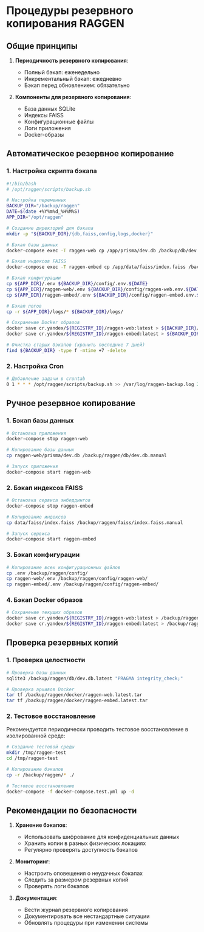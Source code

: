 # Процедуры резервного копирования RAGGEN

## Общие принципы

1. **Периодичность резервного копирования**:
   - Полный бэкап: еженедельно
   - Инкрементальный бэкап: ежедневно
   - Бэкап перед обновлением: обязательно

2. **Компоненты для резервного копирования**:
   - База данных SQLite
   - Индексы FAISS
   - Конфигурационные файлы
   - Логи приложения
   - Docker-образы

## Автоматическое резервное копирование

### 1. Настройка скрипта бэкапа

```bash
#!/bin/bash
# /opt/raggen/scripts/backup.sh

# Настройка переменных
BACKUP_DIR="/backup/raggen"
DATE=$(date +%Y%m%d_%H%M%S)
APP_DIR="/opt/raggen"

# Создание директорий для бэкапа
mkdir -p "${BACKUP_DIR}/{db,faiss,config,logs,docker}"

# Бэкап базы данных
docker-compose exec -T raggen-web cp /app/prisma/dev.db /backup/db/dev.db.${DATE}

# Бэкап индексов FAISS
docker-compose exec -T raggen-embed cp /app/data/faiss/index.faiss /backup/faiss/index.faiss.${DATE}

# Бэкап конфигурации
cp ${APP_DIR}/.env ${BACKUP_DIR}/config/.env.${DATE}
cp ${APP_DIR}/raggen-web/.env ${BACKUP_DIR}/config/raggen-web.env.${DATE}
cp ${APP_DIR}/raggen-embed/.env ${BACKUP_DIR}/config/raggen-embed.env.${DATE}

# Бэкап логов
cp -r ${APP_DIR}/logs/* ${BACKUP_DIR}/logs/

# Сохранение Docker образов
docker save cr.yandex/${REGISTRY_ID}/raggen-web:latest > ${BACKUP_DIR}/docker/raggen-web.${DATE}.tar
docker save cr.yandex/${REGISTRY_ID}/raggen-embed:latest > ${BACKUP_DIR}/docker/raggen-embed.${DATE}.tar

# Очистка старых бэкапов (хранить последние 7 дней)
find ${BACKUP_DIR} -type f -mtime +7 -delete
```

### 2. Настройка Cron

```bash
# Добавление задачи в crontab
0 1 * * * /opt/raggen/scripts/backup.sh >> /var/log/raggen-backup.log 2>&1
```

## Ручное резервное копирование

### 1. Бэкап базы данных

```bash
# Остановка приложения
docker-compose stop raggen-web

# Копирование базы данных
cp raggen-web/prisma/dev.db /backup/raggen/db/dev.db.manual

# Запуск приложения
docker-compose start raggen-web
```

### 2. Бэкап индексов FAISS

```bash
# Остановка сервиса эмбеддингов
docker-compose stop raggen-embed

# Копирование индексов
cp data/faiss/index.faiss /backup/raggen/faiss/index.faiss.manual

# Запуск сервиса
docker-compose start raggen-embed
```

### 3. Бэкап конфигурации

```bash
# Копирование всех конфигурационных файлов
cp .env /backup/raggen/config/
cp raggen-web/.env /backup/raggen/config/raggen-web/
cp raggen-embed/.env /backup/raggen/config/raggen-embed/
```

### 4. Бэкап Docker образов

```bash
# Сохранение текущих образов
docker save cr.yandex/${REGISTRY_ID}/raggen-web:latest > /backup/raggen/docker/raggen-web.tar
docker save cr.yandex/${REGISTRY_ID}/raggen-embed:latest > /backup/raggen/docker/raggen-embed.tar
```

## Проверка резервных копий

### 1. Проверка целостности

```bash
# Проверка базы данных
sqlite3 /backup/raggen/db/dev.db.latest "PRAGMA integrity_check;"

# Проверка архивов Docker
tar tf /backup/raggen/docker/raggen-web.latest.tar
tar tf /backup/raggen/docker/raggen-embed.latest.tar
```

### 2. Тестовое восстановление

Рекомендуется периодически проводить тестовое восстановление в изолированной среде:

```bash
# Создание тестовой среды
mkdir /tmp/raggen-test
cd /tmp/raggen-test

# Копирование бэкапов
cp -r /backup/raggen/* ./

# Тестовое восстановление
docker-compose -f docker-compose.test.yml up -d
```

## Рекомендации по безопасности

1. **Хранение бэкапов**:
   - Использовать шифрование для конфиденциальных данных
   - Хранить копии в разных физических локациях
   - Регулярно проверять доступность бэкапов

2. **Мониторинг**:
   - Настроить оповещения о неудачных бэкапах
   - Следить за размером резервных копий
   - Проверять логи бэкапов

3. **Документация**:
   - Вести журнал резервного копирования
   - Документировать все нестандартные ситуации
   - Обновлять процедуры при изменении системы
``` 